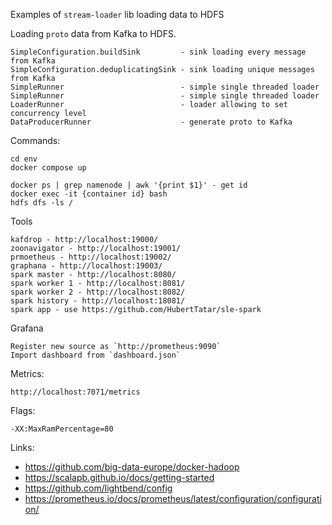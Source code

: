 Examples of `stream-loader` lib loading data to HDFS

Loading `proto` data from Kafka to HDFS.

    SimpleConfiguration.buildSink         - sink loading every message from Kafka
    SimpleConfiguration.deduplicatingSink - sink loading unique messages from Kafka
    SimpleRunner                          - simple single threaded loader
    SimpleRunner                          - simple single threaded loader
    LoaderRunner                          - loader allowing to set concurrency level
    DataProducerRunner                    - generate proto to Kafka  

Commands:
    
    cd env
    docker compose up

    docker ps | grep namenode | awk '{print $1}' - get id
    docker exec -it {container id} bash 
    hdfs dfs -ls /

Tools
    
    kafdrop - http://localhost:19000/
    zoonavigator - http://localhost:19001/
    prmoetheus - http://localhost:19002/
    graphana - http://localhost:19003/
    spark master - http://localhost:8080/
    spark worker 1 - http://localhost:8081/
    spark worker 2 - http://localhost:8082/
    spark history - http://localhost:18081/
    spark app - use https://github.com/HubertTatar/sle-spark
Grafana

    Register new source as `http://prometheus:9090`
    Import dashboard from `dashboard.json`
    
Metrics:
    
    http://localhost:7071/metrics

Flags:
 
    -XX:MaxRamPercentage=80

Links:
 - https://github.com/big-data-europe/docker-hadoop
 - https://scalapb.github.io/docs/getting-started
 - https://github.com/lightbend/config
 - https://prometheus.io/docs/prometheus/latest/configuration/configuration/